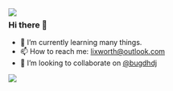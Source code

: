 <img align="left" src="https://metrics.lecoq.io/lixworth" />

 ### Hi there 👋

- 🌱 I’m currently learning many things.
- 📫 How to reach me: lixworth@outlook.com
- 👯 I’m looking to collaborate on [@bugdhdj](https://github.com/bugdhdj)

<img src="https://github-readme-stats.vercel.app/api/top-langs/?username=lixworth&layout=compact&locale=cn" />

<!--
**lixworth/lixworth** is a ✨ _special_ ✨ repository because its `README.md` (this file) appears on your GitHub profile.

Here are some ideas to get you started:

- 🔭 I’m currently working on ...
- 🌱 I’m currently learning ...
- 👯 I’m looking to collaborate on ...
- 🤔 I’m looking for help with ...
- 💬 Ask me about ...
- 📫 How to reach me: ...
- 😄 Pronouns: ...
- ⚡ Fun fact: ...
-->

